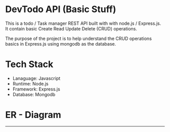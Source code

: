 # DevTodo API (Basic Stuff)
This is a todo / Task manager REST API built with with node.js / Express.js. It contain basic Create Read Update Delete (CRUD) operations.

The purpose of the project is to help understand the CRUD operations basics in Express.js using mongodb as the database.


# Tech Stack
- Lanaguage: Javascript
- Runtime: Node.js
- Framework: Express.js
- Database: Mongodb


# ER - Diagram
----------------